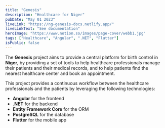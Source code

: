 ```yaml
---
title: "Genesis"
description: "Healthcare for Niger"
pubDate: "May 01 2023"
liveLink: "https://ng-genesis-docs.netlify.app/"
liveLinkText: "See documentation"
heroImage: "https://www.notion.so/images/page-cover/webb1.jpg"
tags: ["Healthcare", "Angular", ".NET", "Flutter"]
isPublic: false
---
```


The **Genesis** project aims to provide a central platform for birth control in **Niger**, by providing a set of tools to help healthcare professionals manage their patients and their medical records, and to help patients find the nearest healthcare center and book an appointment.

This project provides a continuous workflow between the healthcare professionals and the patients by leveraging the following technologies:

- **Angular** for the frontend
- **.NET** for the backend
- **Entity Framework Core** for the ORM
- **PostgreSQL** for the database
- **Flutter** for the mobile app
